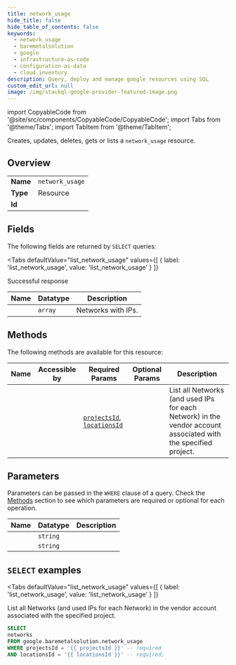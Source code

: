 ```yaml
--- 
title: network_usage
hide_title: false
hide_table_of_contents: false
keywords:
  - network_usage
  - baremetalsolution
  - google
  - infrastructure-as-code
  - configuration-as-data
  - cloud inventory
description: Query, deploy and manage google resources using SQL
custom_edit_url: null
image: /img/stackql-google-provider-featured-image.png
---
```


import CopyableCode from '@site/src/components/CopyableCode/CopyableCode';
import Tabs from '@theme/Tabs';
import TabItem from '@theme/TabItem';

Creates, updates, deletes, gets or lists a <code>network_usage</code> resource.

## Overview
<table><tbody>
<tr><td><b>Name</b></td><td><code>network_usage</code></td></tr>
<tr><td><b>Type</b></td><td>Resource</td></tr>
<tr><td><b>Id</b></td><td><CopyableCode code="google.baremetalsolution.network_usage" /></td></tr>
</tbody></table>

## Fields

The following fields are returned by `SELECT` queries:

<Tabs
    defaultValue="list_network_usage"
    values={[
        { label: 'list_network_usage', value: 'list_network_usage' }
    ]}
>
<TabItem value="list_network_usage">

Successful response

<table>
<thead>
    <tr>
    <th>Name</th>
    <th>Datatype</th>
    <th>Description</th>
    </tr>
</thead>
<tbody>
<tr>
    <td><CopyableCode code="networks" /></td>
    <td><code>array</code></td>
    <td>Networks with IPs.</td>
</tr>
</tbody>
</table>
</TabItem>
</Tabs>

## Methods

The following methods are available for this resource:

<table>
<thead>
    <tr>
    <th>Name</th>
    <th>Accessible by</th>
    <th>Required Params</th>
    <th>Optional Params</th>
    <th>Description</th>
    </tr>
</thead>
<tbody>
<tr>
    <td><a href="#list_network_usage"><CopyableCode code="list_network_usage" /></a></td>
    <td><CopyableCode code="select" /></td>
    <td><a href="#parameter-projectsId"><code>projectsId</code></a>, <a href="#parameter-locationsId"><code>locationsId</code></a></td>
    <td></td>
    <td>List all Networks (and used IPs for each Network) in the vendor account associated with the specified project.</td>
</tr>
</tbody>
</table>

## Parameters

Parameters can be passed in the `WHERE` clause of a query. Check the [Methods](#methods) section to see which parameters are required or optional for each operation.

<table>
<thead>
    <tr>
    <th>Name</th>
    <th>Datatype</th>
    <th>Description</th>
    </tr>
</thead>
<tbody>
<tr id="parameter-locationsId">
    <td><CopyableCode code="locationsId" /></td>
    <td><code>string</code></td>
    <td></td>
</tr>
<tr id="parameter-projectsId">
    <td><CopyableCode code="projectsId" /></td>
    <td><code>string</code></td>
    <td></td>
</tr>
</tbody>
</table>

## `SELECT` examples

<Tabs
    defaultValue="list_network_usage"
    values={[
        { label: 'list_network_usage', value: 'list_network_usage' }
    ]}
>
<TabItem value="list_network_usage">

List all Networks (and used IPs for each Network) in the vendor account associated with the specified project.

```sql
SELECT
networks
FROM google.baremetalsolution.network_usage
WHERE projectsId = '{{ projectsId }}' -- required
AND locationsId = '{{ locationsId }}' -- required;
```
</TabItem>
</Tabs>
